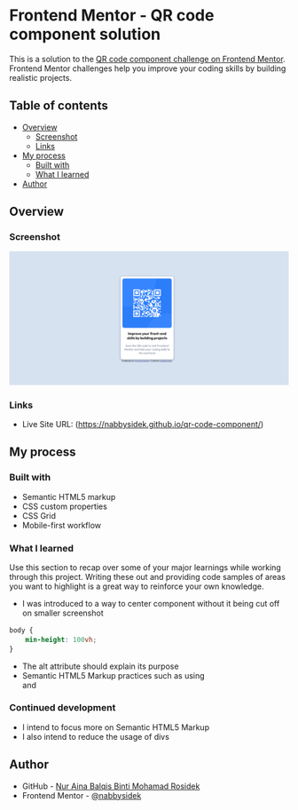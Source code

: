 # Frontend Mentor - QR code component solution

This is a solution to the [QR code component challenge on Frontend Mentor](https://www.frontendmentor.io/challenges/qr-code-component-iux_sIO_H). Frontend Mentor challenges help you improve your coding skills by building realistic projects.

## Table of contents

- [Overview](#overview)
  - [Screenshot](#screenshot)
  - [Links](#links)
- [My process](#my-process)
  - [Built with](#built-with)
  - [What I learned](#what-i-learned)
- [Author](#author)


## Overview

### Screenshot

![](images/qr-code-card.png)

### Links

- Live Site URL: (https://nabbysidek.github.io/qr-code-component/)

## My process

### Built with

- Semantic HTML5 markup
- CSS custom properties
- CSS Grid
- Mobile-first workflow

### What I learned

Use this section to recap over some of your major learnings while working through this project. Writing these out and providing code samples of areas you want to highlight is a great way to reinforce your own knowledge.

- I was introduced to a way to center component without it being cut off on smaller screenshot

```css
body {
    min-height: 100vh;
}
```

- The alt attribute should explain its purpose
- Semantic HTML5 Markup practices such as using <main> and <footer>

### Continued development

- I intend to focus more on Semantic HTML5 Markup
- I also intend to reduce the usage of divs

## Author

- GitHub - [Nur Aina Balqis Binti Mohamad Rosidek](https://github.com/nabbysidek)
- Frontend Mentor - [@nabbysidek](https://www.frontendmentor.io/profile/nabbysidek)
